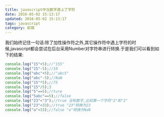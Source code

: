 ```yaml
---
title: javascript中当数字遇上了字符
date: 2016-05-02 15:13:17
updated: 2016-05-02 15:13:17
tags: javascript
category: 前端
---
```

我们始终记住一句话:除了加性操作符之外,其它操作符中遇上字符的时候,javascript都会尝试在后台采用Number对字符串进行转换.于是我们可以看到如下的结果:
<!--more-->
```javascript
console.log("15"+5);//"155"
console.log("15"-5);//10
console.log("abc"+5);//"abc5"
console.log("abc"-5);//NaN
console.log("15"*5);//75
console.log("15"/5);3
console.log("5"==5);//ture
console.log("5abc"==5);//false
console.log("23"<"3");//true 没有数字,比较第一个字符"2"和"2"
console.log("23"<33);//true "23"转换为23
console.log("a"<33);//false "a"转换为NaN

```
